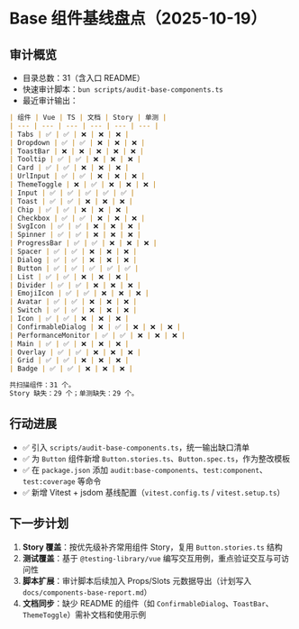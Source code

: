 # Base 组件基线盘点（2025-10-19）

## 审计概览

- 目录总数：31（含入口 README）
- 快速审计脚本：`bun scripts/audit-base-components.ts`
- 最近审计输出：

```28:62:frontend/src/components/base/README.md
| 组件 | Vue | TS | 文档 | Story | 单测 |
| --- | --- | --- | --- | --- | --- |
| Tabs | ✅ | ✅ | ❌ | ❌ | ❌ |
| Dropdown | ✅ | ✅ | ❌ | ❌ | ❌ |
| ToastBar | ❌ | ❌ | ❌ | ❌ | ❌ |
| Tooltip | ✅ | ✅ | ❌ | ❌ | ❌ |
| Card | ✅ | ✅ | ❌ | ❌ | ❌ |
| UrlInput | ✅ | ✅ | ❌ | ❌ | ❌ |
| ThemeToggle | ❌ | ✅ | ❌ | ❌ | ❌ |
| Input | ✅ | ✅ | ✅ | ✅ | ✅ |
| Toast | ✅ | ✅ | ❌ | ❌ | ❌ |
| Chip | ✅ | ✅ | ❌ | ❌ | ❌ |
| Checkbox | ✅ | ✅ | ❌ | ❌ | ❌ |
| SvgIcon | ✅ | ✅ | ❌ | ❌ | ❌ |
| Spinner | ✅ | ✅ | ❌ | ❌ | ❌ |
| ProgressBar | ✅ | ✅ | ❌ | ❌ | ❌ |
| Spacer | ✅ | ✅ | ❌ | ❌ | ❌ |
| Dialog | ✅ | ✅ | ❌ | ❌ | ❌ |
| Button | ✅ | ✅ | ✅ | ✅ | ✅ |
| List | ✅ | ✅ | ❌ | ❌ | ❌ |
| Divider | ✅ | ✅ | ❌ | ❌ | ❌ |
| EmojiIcon | ✅ | ✅ | ❌ | ❌ | ❌ |
| Avatar | ✅ | ✅ | ❌ | ❌ | ❌ |
| Switch | ✅ | ✅ | ❌ | ❌ | ❌ |
| Icon | ✅ | ✅ | ❌ | ❌ | ❌ |
| ConfirmableDialog | ❌ | ✅ | ❌ | ❌ | ❌ |
| PerformanceMonitor | ✅ | ✅ | ❌ | ❌ | ❌ |
| Main | ✅ | ✅ | ❌ | ❌ | ❌ |
| Overlay | ✅ | ✅ | ❌ | ❌ | ❌ |
| Grid | ✅ | ✅ | ❌ | ❌ | ❌ |
| Badge | ✅ | ✅ | ❌ | ❌ | ❌ |

共扫描组件：31 个。
Story 缺失：29 个；单测缺失：29 个。
```

## 行动进展

- ✅ 引入 `scripts/audit-base-components.ts`，统一输出缺口清单
- ✅ 为 `Button` 组件新增 `Button.stories.ts`、`Button.spec.ts`，作为整改模板
- ✅ 在 `package.json` 添加 `audit:base-components`、`test:component`、`test:coverage` 等命令
- ✅ 新增 Vitest + jsdom 基线配置（`vitest.config.ts` / `vitest.setup.ts`）

## 下一步计划

1. **Story 覆盖**：按优先级补齐常用组件 Story，复用 `Button.stories.ts` 结构
2. **测试覆盖**：基于 `@testing-library/vue` 编写交互用例，重点验证交互与可访问性
3. **脚本扩展**：审计脚本后续加入 Props/Slots 元数据导出（计划写入 `docs/components-base-report.md`）
4. **文档同步**：缺少 README 的组件（如 `ConfirmableDialog`、`ToastBar`、`ThemeToggle`）需补文档和使用示例
